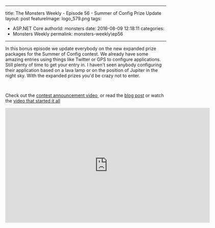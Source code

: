 
---
title: The Monsters Weekly - Episode 56 -  Summer of Config Prize Update
layout: post
featureImage: logo_579.png
tags: 
  - ASP.NET Core
authorId: monsters
date: 2016-08-09 12:18:11
categories:
  - Monsters Weekly
permalink: monsters-weekly\ep56
---

<p>In this bonus episode we update everybody on the new expanded prize packages for the Summer of Config contest. We already have some amazing entries using things like Twitter or GPS to configure applications. Still plenty of time to get your entry in. I haven't seen anybody configuring their application based on a lava lamp or on the position of Jupiter in the night sky. With the expanded prizes you'd be crazy not to enter.</p><p>&nbsp;</p><p>Check out the <a href="https://channel9.msdn.com/Series/aspnetmonsters/Summer-of-Config">contest announcement video&nbsp;</a>&nbsp;or read the <a href="http://aspnetmonsters.com/2016/07/summerofconfig/">blog post</a>&nbsp;or watch the <a href="https://channel9.msdn.com/Series/aspnetmonsters/ASPNET-Monsters-Episode-50-Configuration-From-Any-Source-in-ASPNET-Core">video that started it all</a></p> 

<!--more-->
<iframe src='https://channel9.msdn.com/Series/aspnetmonsters/ASP-NET-Monsters-Episode-56-Summer-of-Config-Prize-Update/player' width='640' height='360' allowFullScreen frameBorder='0'></iframe>

